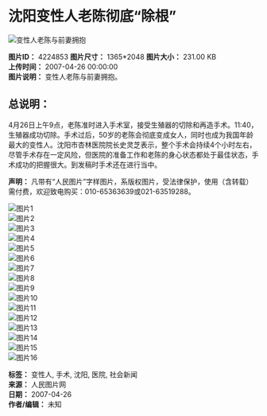 # 沈阳变性人老陈彻底“除根”

![变性人老陈与前妻拥抱](http://vip-public.people.com.cn/old/2007/0426/C235020/P1124829_m.jpg)

**图片ID：** 4224853  **图片尺寸：** 1365*2048  **图片大小：** 231.00 KB  
**上传时间：** 2007-04-26 00:00:00  
**图片说明：** 变性人老陈与前妻拥抱。

## 总说明：
4月26日上午9点，老陈准时进入手术室，接受生殖器的切除和再造手术。11:40，生殖器成功切除。手术过后，50岁的老陈会彻底变成女人，同时也成为我国年龄最大的变性人。沈阳市杏林医院院长史灵芝表示，整个手术会持续4个小时左右，尽管手术存在一定风险，但医院的准备工作和老陈的身心状态都处于最佳状态，手术成功的把握很大。到发稿时手术还在进行当中。

**声明：** 凡带有“人民图片”字样图片，系版权图片，受法律保护，使用（含转载）需付费，欢迎致电购买：010-65363639或021-63519288。

![图片1](http://vip-public.people.com.cn/old/2007/0426/C235020/P1124826_s.jpg)  
![图片2](http://vip-public.people.com.cn/old/2007/0426/C235020/P1124827_s.jpg)  
![图片3](http://vip-public.people.com.cn/old/2007/0426/C235020/P1124828_s.jpg)  
![图片4](http://vip-public.people.com.cn/old/2007/0426/C235020/P1124829_s.jpg)  
![图片5](http://vip-public.people.com.cn/old/2007/0426/C235020/P1124830_s.jpg)  
![图片6](http://vip-public.people.com.cn/old/2007/0426/C235020/P1124831_s.jpg)  
![图片7](http://vip-public.people.com.cn/old/2007/0426/C235020/P1124832_s.jpg)  
![图片8](http://vip-public.people.com.cn/old/2007/0426/C235020/P1124833_s.jpg)  
![图片9](http://vip-public.people.com.cn/old/2007/0426/C235020/P1124834_s.jpg)  
![图片10](http://vip-public.people.com.cn/old/2007/0426/C235020/P1124835_s.jpg)  
![图片11](http://vip-public.people.com.cn/old/2007/0426/C235020/P1124836_s.jpg)  
![图片12](http://vip-public.people.com.cn/old/2007/0426/C235020/P1124837_s.jpg)  
![图片13](http://vip-public.people.com.cn/old/2007/0426/C235020/P1124838_s.jpg)  
![图片14](http://vip-public.people.com.cn/old/2007/0426/C235020/P1124839_s.jpg)  
![图片15](http://vip-public.people.com.cn/old/2007/0426/C235020/P1124840_s.jpg)  
![图片16](http://vip-public.people.com.cn/old/2007/0426/C235020/P1124841_s.jpg)  

**标签：** 变性人, 手术, 沈阳, 医院, 社会新闻  
**来源：** 人民图片网  
**日期：** 2007-04-26  
**作者/编辑：** 未知